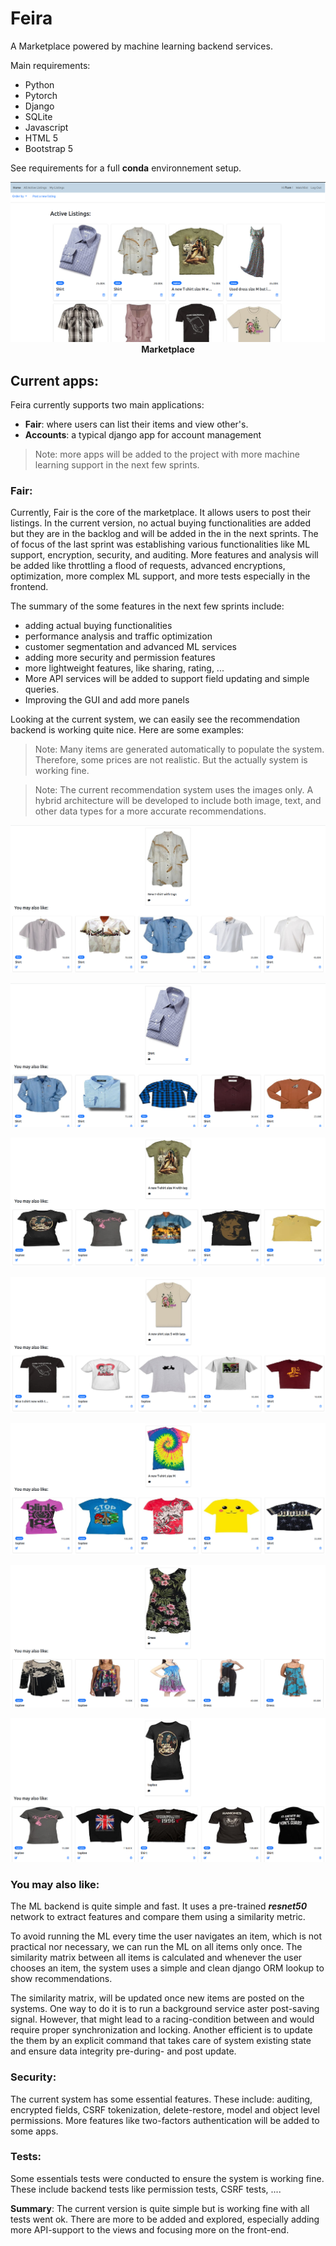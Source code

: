 # Feira

A Marketplace powered by machine learning backend services.

Main requirements:
- Python 
- Pytorch
- Django
- SQLite
- Javascript
- HTML 5
- Bootstrap 5

See requirements for a full **conda** environnement setup.


<p align="center">
  <img src="images/main.png">
  <br><b> Marketplace </b>
</p>

## Current apps:
Feira currently supports two main applications:
 - **Fair**: where users can list their items and view other's. 
 - **Accounts**: a typical django app for account management

> Note: more apps will be added to the project with more machine learning support in the next few sprints.

### Fair:
 Currently, Fair is the core of the marketplace. It allows users to post their listings. In the current version, no actual buying functionalities are added but they are in the backlog and will be added in the in the next sprints. The of focus of the last sprint was establishing various functionalities like ML support, encryption, security, and auditing. More features and analysis will be added like throttling a flood of requests, advanced encryptions, optimization, more complex ML support, and more tests especially in the frontend.

 The summary of the some features in the next few sprints include:
 - adding actual buying functionalities
 - performance analysis and traffic optimization
 - customer segmentation and advanced ML services
 - adding more security and permission features
 - more lightweight features, like sharing, rating, ...
 - More API services will be added to support field updating and simple queries.
 - Improving the GUI and add more panels
  

 Looking at the current system, we can easily see the recommendation backend is working quite nice. Here are some examples:

> Note: Many items are generated automatically to populate the system. Therefore, some prices are not realistic. But the actually system is working fine.


> Note: The current recommendation system uses the images only. A hybrid architecture will be developed to include both image, text, and other data types for a more accurate recommendations.

<p align="center">
  <img src="images/recommendations_1.png">
</p>

<p align="center">
  <img src="images/recommendations_2.png">
</p>

<p align="center">
  <img src="images/recommendations_3.png">
</p>
   

<p align="center">
  <img src="images/recommendations_4.png">
</p>


<p align="center">
  <img src="images/recommendations_5.png">
</p>

<p align="center">
  <img src="images/recommendations_6.png">
</p>

<p align="center">
  <img src="images/recommendations_7.png">
</p>

### You may also like:
The ML backend is quite simple and fast. It uses a pre-trained ***resnet50*** network to extract features and compare them using a similarity metric.

To avoid running the ML every time the user navigates an item, which is not practical nor necessary, we can run the ML on all items only once. The similarity matrix between all items is calculated and whenever the user chooses an item, the system uses a simple and clean django ORM lookup to show recommendations.

The similarity matrix, will be updated once new items are posted on the systems. One way to do it is to run a background service aster post-saving signal. However, that might lead to a racing-condition between and would require proper synchronization and locking. Another efficient is to update the them by an explicit command that takes care of system existing state and ensure data integrity pre-during- and post update.

### Security:
The current system has some essential features. These include: auditing, encrypted fields, CSRF tokenization, delete-restore, model and object level permissions. More features like two-factors authentication will be added to some apps.


### Tests:
Some essentials tests were conducted to ensure the system is working fine. These include backend tests like permission tests, CSRF tests, ....


**Summary**: 
The current version is quite simple but is working fine with all tests went ok. There are more to be added and explored, especially adding more API-support to the views and focusing more on the front-end. 